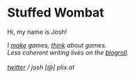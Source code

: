 # Stuffed Wombat

Hi, my name is Josh!<br>

*I [make](games) games, [think](thinking) about games. <br>
Less coherent writing lives on the [blogroll](blogroll).*
<br><br>
*<a href="https://twitter.com/wombatstuff" target="_blank">twitter</a> / josh [@] plix.at*
